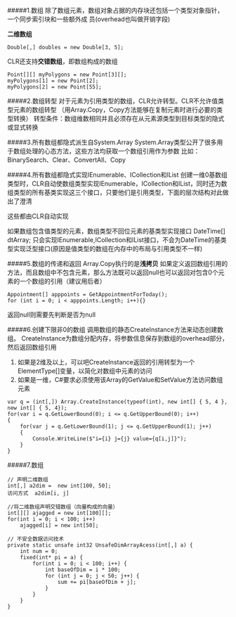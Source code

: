 #####1.数组
除了数组元素，数组对象占据的内存块还包括一个类型对象指针，一个同步索引块和一些额外成
员(overhead也叫做开销字段)

**二维数组**
```
Double[,] doubles = new Double[3, 5];
```
CLR还支持**交错数组**，即数组构成的数组
```
Point[][] myPolygons = new Point[3][];
myPolygons[1] = new Point[2];
myPolygons[2] = new Point[55];
```

#####2.数组转型
对于元素为引用类型的数组，CLR允许转型。CLR不允许值类型元素的数组转型
（用Array.Copy，Copy方法能够在复制元素时进行必要的类型转换）
转型条件：数组维数相同并且必须存在从元素源类型到目标类型的隐式或显式转换

#####3.所有数组都隐式派生自System.Array
System.Array类型公开了很多用于数组处理的心态方法，这些方法均获取一个数组引用作为参数
比如：BinarySearch、Clear、ConvertAll、Copy

#####4.所有数组都隐式实现IEnumerable、ICollection和IList
创建一维0基数组类型时，CLR自动使数组类型实现IEnumerable<T>，ICollection<T>和IList<T>，同时还为数组类型的所有基类实现这三个接口，只要他们是引用类型，下面的层次结构对此做出了澄清

这些都由CLR自动实现

如果数组包含值类型的元素，数组类型不回位元素的基类型实现接口
DateTime[] dtArray;
只会实现IEnumerable<DateTime>,ICollection<DateTime>和IList<DateTime>接口，不会为DateTime的基类型实现泛型接口(原因是值类型的数组在内存中的布局与引用类型不一样)

#####5.数组的传递和返回
Array.Copy执行的是**浅拷贝**
如果定义返回数组引用的方法，而且数组中不包含元素，那么方法既可以返回null也可以返回对包含0个元素的一个数组的引用（建议用后者）
```
Appointment[] apppoints = GetAppointmentForToday();
for (int i = 0; i < apppoints.Length; i++){}
```
返回null则需要先判断是否为null

#####6.创建下限非0的数组
调用数组的静态CreateInstance方法来动态创建数组。
CreateInstance为数组分配内存，将参数信息保存到数组的overhead部分，然后返回数组引用
1. 如果是2维及以上，可以吧CreateInstance返回的引用转型为一个ElementType[]变量，以简化对数组中元素的访问
2. 如果是一维，C#要求必须使用该Array的GetValue和SetValue方法访问数组元素
```
var q = (int[,]) Array.CreateInstance(typeof(int), new int[] { 5, 4 }, new int[] { 5, 4});
for(var i = q.GetLowerBound(0); i <= q.GetUpperBound(0); i++)
{
    for(var j = q.GetLowerBound(1); j <= q.GetUpperBound(1); j++)
    {
        Console.WriteLine($"i={i} j={j} value={q[i,j]}");
    }
}
```
#####7.数组
```
// 声明二维数组
int[,] a2dim =  new int[100, 50];
访问方式  a2dim[i, j]

//将二维数组声明交错数组（向量构成的向量）
int[][] ajagged = new int[100][];
for(int i = 0; i < 100; i++)
    ajagged[i] = new int[50];

// 不安全数据访问技术
private static unsafe int32 UnsafeDimArrayAcess(int[,] a) {
    int num = 0;
    fixed(int* pi = a) {
        for(int i = 0; i < 100; i++) {
            int baseOfDim = i * 100;
            for (int j = 0; j < 50; j++) {
                sum += pi[baseOfDim + j];
            }
        }
    }
}
```